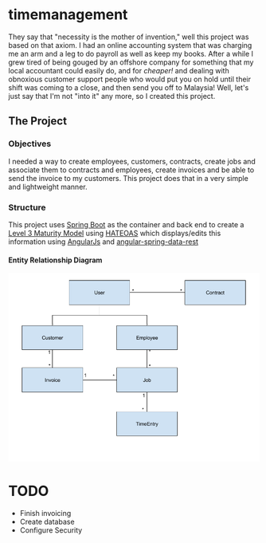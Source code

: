 # timemanagement
They say that "necessity is the mother of invention," well this project was based on that axiom. I had an online accounting system that was charging me an arm and a leg to do payroll as well as keep
my books. After a while I grew tired of being gouged by an offshore company for something that my local accountant could easily do, and for *cheaper!* and dealing with obnoxious customer support
people who would put you on hold until their shift was coming to a close, and then send you off to Malaysia! Well, let's just say that I'm not "into it" any more, so I created this project.

## The Project
### Objectives
I needed a way to create employees, customers, contracts, create jobs and associate them to contracts and employees, create invoices and be able to send the invoice to my customers. This project does
that in a very simple and lightweight manner.

### Structure
This project uses [Spring Boot](http://spring.io) as the container and back end to create a [Level 3 Maturity Model](http://martinfowler.com/articles/richardsonMaturityModel.html) using 
[HATEOAS](https://spring.io/understanding/HATEOAS) which displays/edits this information using [AngularJs](https://angularjs.org/) and [angular-spring-data-rest](https://github.com/guylabs/angular-spring-data-rest)
#### Entity Relationship Diagram
![Entity Relationship Diagram](EntityRelationshipDiagram.png)


# TODO
* Finish invoicing
* Create database
* Configure Security